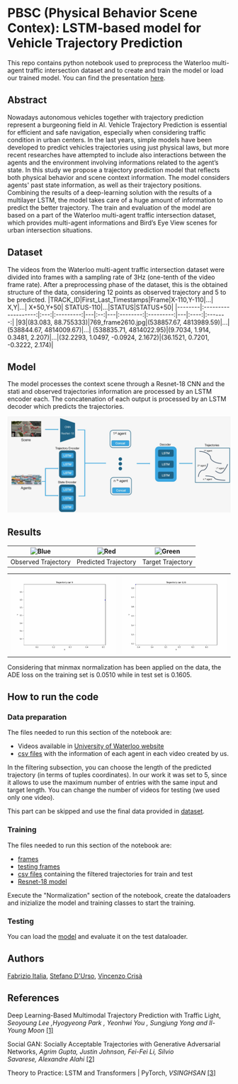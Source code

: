 # PBSC (Physical Behavior Scene Contex): LSTM-based model for Vehicle Trajectory Prediction
This repo contains python notebook used to preprocess the Waterloo multi-agent traffic intersection dataset and to create and train the model or load our trained model. You can find the presentation [here](./Presentation%20of%20the%20project.pdf).

## Abstract
Nowadays autonomous vehicles together with trajectory prediction represent a burgeoning field in AI. Vehicle Trajectory Prediction is essential for efficient and safe navigation, especially when considering traffic condition in urban centers. 
In the last years, simple models have been developed to predict vehicles trajectories using just physical laws, but more recent researches have attempted to include also interactions between the agents and the environment involving informations related to the agent’s state.
In this study we propose a trajectory prediction model that reflects both physical behavior and scene context information. The model considers agents' past state information, as well as their trajectory positions. Combining the results of a deep-learning solution with the results of a multilayer LSTM, the model takes care of a huge amount of information to predict the better trajectory.
The train and evaluation of the model are based on a part of the Waterloo multi-agent traffic intersection dataset, which provides multi-agent informations and Bird’s Eye View scenes for urban intersection situations.
## Dataset
The videos from the Waterloo multi-agent traffic intersection dataset were divided into frames with a sampling rate of 3Hz (one-tenth of the video frame rate). After a preprocessing phase of the dataset, this is the obtained structure of the data, considering 12 points as observed trajectory and 5 to be predicted.
|TRACK_ID|First_Last_Timestamps|Frame|X-110,Y-110|...| X,Y|...| X+50,Y+50| STATUS-110|...|STATUS|STATUS+50|
|--------|:-------------------:|:---:|:---------:|---|:--:|---|:--------:|:---------:|---|:----:|:-------:|
|93|(83.083, 88.755333)|769_frame2610.jpg|(538857.67, 4813989.59)|...| (538844.67, 4814009.67)|...| (538835.71, 4814022.95)|(9.7034, 1.914, 0.3481, 2.207)|...|(32.2293, 1.0497, -0.0924, 2.1672)|(36.1521, 0.7201, -0.3222, 2.174)|
## Model
The model processes the context scene through a Resnet-18 CNN and the stati and observed trajectories information are processed by an LSTM encoder each. The concatenation of each output is processed by an LSTM decoder which predicts the trajectories.
<div align='center'>
  <img src='images/model.jpeg' width='1000px'>
</div>

## Results

| ![Blue](https://img.shields.io/badge/Blue-blue) | ![Red](https://img.shields.io/badge/Red-red) | ![Green](https://img.shields.io/badge/Green-green) |
|---|---|---|
| Observed Trajectory | Predicted Trajectory | Target Trajectory |



<div align='center'>
  <table style="border-collapse: collapse; border: none;">
    <tr style="border: none;">
      <td style="border: none;"><img src="images/GIF/GIF9/trajectory9.gif" style="max-width: 100; height: auto;"></td>
      <td style="border: none;"><img src="images/GIF/GIF126/trajectory126.gif" style="max-width: 100; height: auto;"></td>
    </tr>
  </table>
</div>

Considering that minmax normalization has been applied on the data, the ADE loss on the training set is 0.0510 while in test set is 0.1605.

## How to run the code

### Data preparation
The files needed to run this section of the notebook are: 
* Videos available in [University of Waterloo website](https://uwaterloo.ca/waterloo-intelligent-systems-engineering-lab/datasets/waterloo-multi-agent-traffic-dataset-intersection)
* [csv files](./CSV_files) with the information of each agent in each video created by us.

In the filtering subsection, you can choose the length of the predicted trajectory (in terms of tuples coordinates). In our work it was set to 5, since it allows to use the maximum number of entries with the same input and target length.
You can change the number of videos for testing (we used only one video).

This part can be skipped and use the final data provided in [dataset](./dataset).
### Training
The files needed to run this section of the notebook are: 
* [frames](https://drive.google.com/drive/folders/1MS6roGw7t24WAnHc7s5H4joBZmns2XLT?usp=share_link)
* [testing frames](https://drive.google.com/drive/folders/15rJ2vdA_FixUR9XmhLteoH40KRzPFgLx?usp=share_link)
* [csv files](./dataset/) containing the filtered trajectories for train and test
* [Resnet-18 model](https://drive.google.com/drive/folders/1bXfQoo-zBRdioUYNiTgAJst3Rz4f-bQx?usp=share_link)

Execute the "Normalization" section of the notebook, create the dataloaders and inizialize the model and training classes to start the training.

### Testing
You can load the [model](https://drive.google.com/drive/folders/1bXfQoo-zBRdioUYNiTgAJst3Rz4f-bQx?usp=share_link) and evaluate it on the test dataloader.

## Authors
[Fabrizio Italia](https://github.com/fabrizio-18), [Stefano D'Urso](https://github.com/stefa350), [Vincenzo Crisà](https://github.com/crisa11)

## References
Deep Learning-Based Multimodal Trajectory Prediction with Traffic Light, *Seoyoung Lee ,Hyogyeong Park , Yeonhwi You , Sungjung Yong and Il-Young Moon* [\[1\]](https://www.mdpi.com/2076-3417/13/22/12339)

Social GAN: Socially Acceptable Trajectories with Generative Adversarial Networks, *Agrim Gupta, Justin Johnson, Fei-Fei Li, Silvio Savarese, Alexandre Alahi* [\[2\]](https://github.com/agrimgupta92/sgan/tree/master)

Theory to Practice: LSTM and Transformers | PyTorch, *VSINGHSAN* [\[3\]](https://www.kaggle.com/code/tronrover/theory-to-practice-lstm-and-transformers-pytorch)
